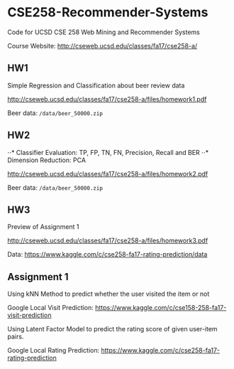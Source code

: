 # CSE258-Recommender-Systems
Code for UCSD CSE 258 Web Mining and Recommender Systems

Course Website: http://cseweb.ucsd.edu/classes/fa17/cse258-a/

## HW1
Simple Regression and Classification about beer review data

http://cseweb.ucsd.edu/classes/fa17/cse258-a/files/homework1.pdf

Beer data: ```/data/beer_50000.zip```

## HW2
⋅⋅* Classifier Evaluation: TP, FP, TN, FN, Precision, Recall and BER 
⋅⋅* Dimension Reduction: PCA

http://cseweb.ucsd.edu/classes/fa17/cse258-a/files/homework2.pdf

Beer data: ```/data/beer_50000.zip```

## HW3
Preview of Assignment 1

http://cseweb.ucsd.edu/classes/fa17/cse258-a/files/homework3.pdf

Data: https://www.kaggle.com/c/cse258-fa17-rating-prediction/data

## Assignment 1
Using kNN Method to predict whether the user visited the item or not

Google Local Visit Prediction: https://www.kaggle.com/c/cse158-258-fa17-visit-prediction

Using Latent Factor Model to predict the rating score of given user-item pairs.

Google Local Rating Prediction: https://www.kaggle.com/c/cse258-fa17-rating-prediction

